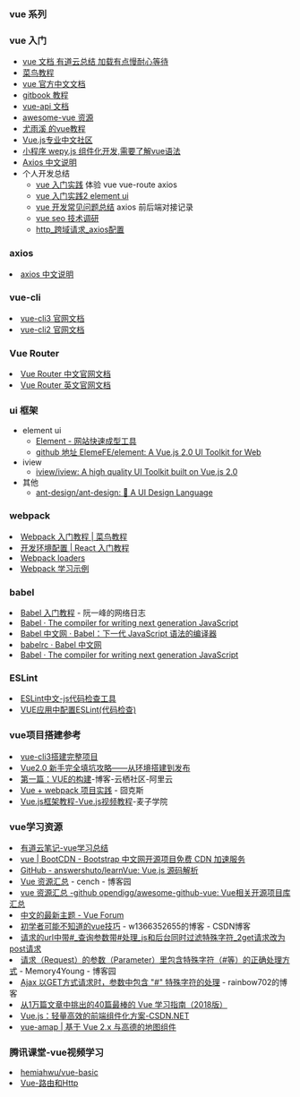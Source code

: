 <H3>vue 系列</H3>

### vue 入门
* [vue 文档 有道云总结 加载有点慢耐心等待](http://note.youdao.com/noteshare?id=44b0bf55c631af5828289d400b6cf8ff)
 * [菜鸟教程](http://www.runoob.com/vue2/vue-tutorial.html)
 * [vue 官方中文文档](https://cn.vuejs.org/v2/guide/syntax.html)
 * [gitbook 教程](http://caibaojian.com/vue/)
 * [vue-api 文档](https://vuejs-tips.github.io/cheatsheet/?utm_campaign=read_more&utm_medium=email&utm_source=mybridge)
 * [awesome-vue 资源](https://github.com/opendigg/awesome-github-vue)
 * [尤雨溪 的vue教程](http://www.html-js.com/article/user/1152)
 * [Vue.js专业中文社区](https://www.vue-js.com/)
 * [小程序 wepy.js 组件化开发,需要了解vue语法](https://cn.vuejs.org/v2/guide/render-function.html)
 * [Axios 中文说明](https://www.kancloud.cn/yunye/axios/234845)
* 个人开发总结
    * [vue 入门实践](http://note.youdao.com/noteshare?id=81a73f48d7622874aa6ada6446034bc0) 体验 vue vue-route axios
    * [vue 入门实践2 element ui](http://note.youdao.com/noteshare?id=a37532307f403cb7a7bde5b015d6b2a9)
    * [vue 开发常见问题总结](http://note.youdao.com/noteshare?id=fd9d899e87216c7d2ec455b0d67dcbad) axios 前后端对接记录
    * [vue seo 技术调研](books/5.front/vue_seo.md)
    * [http_跨域请求_axios配置](http://note.youdao.com/noteshare?id=14bc9694ba16fd35eab508bacc5ebb38&sub=32C3669190264D37ADFEF9CECE5CE23A)

<H3>axios</H3>
<li> <A HREF="https://www.kancloud.cn/yunye/axios/234845"> axios 中文说明</A></li>

<H3>vue-cli</H3>
<li> <A HREF="https://cli.vuejs.org/zh/guide/#cli"> vue-cli3 官网文档</A></li>
<li> <A HREF="https://github.com/vuejs/vue-cli/tree/v2#vue-cli--"> vue-cli2 官网文档</A></li>

<H3>Vue Router</H3>
<li> <A HREF="https://router.vuejs.org/zh/guide/advanced/navigation-guards.html"> Vue Router 中文官网文档</A></li>
<li> <A HREF="https://router.vuejs.org/"> Vue Router 英文官网文档</A></li>

### ui 框架
* element ui
  * [Element - 网站快速成型工具](http://element-cn.eleme.io/#/zh-CN)
  * [github 地址 ElemeFE/element: A Vue.js 2.0 UI Toolkit for Web](https://github.com/ElemeFE/element)
* iview
  * [iview/iview: A high quality UI Toolkit built on Vue.js 2.0](https://github.com/iview/iview)
* 其他
  * [ant-design/ant-design: 🐜 A UI Design Language](https://github.com/ant-design/ant-design)


<H3>webpack </H3>
<li> <A HREF="http://www.runoob.com/w3cnote/webpack-tutorial.html">Webpack 入门教程 | 菜鸟教程</A></li>
<li> <A HREF="https://hulufei.gitbooks.io/react-tutorial/content/environment.html">开发环境配置 | React 入门教程</A></li>
<li> <A HREF="https://webpack.js.org/concepts/loaders">Webpack loaders</A></li>
<li> <A HREF="https://github.com/web-line-learn/webpack">Webpack 学习示例</A></li>

<H3>babel</H3>
<li> <A HREF="http://www.ruanyifeng.com/blog/2016/01/babel.html">Babel 入门教程</A> - 阮一峰的网络日志</li>
<li> <A HREF="https://babeljs.io/">Babel · The compiler for writing next generation JavaScript</A></li>
<li> <A HREF="http://babeljs.cn/">Babel 中文网 · Babel：下一代 JavaScript 语法的编译器</A></li>
<li> <A HREF="http://babeljs.cn/docs/usage/babelrc/">babelrc · Babel 中文网</A></li>
<li> <A HREF="https://babeljs.io/repl/#?babili=false&evaluate=true&lineWrap=false&presets=es2015%2Creact&experimental=false&loose=false&spec=false&code=const%20element%20%3D%20%3Ch1%3EHello%2C%20world!%3C%2Fh1%3E%3B%0Aconst%20container%20%3D%20document.getElementById('root')%3B%0AReactDOM.render(element%2C%20container)%3B%0A">Babel · The compiler for writing next generation JavaScript</A></li>

<H3>ESLint</H3>
<li> <A HREF="http://eslint.cn/"> ESLint中文-js代码检查工具</A></li>
<li> <A HREF="https://www.cnblogs.com/LO-ME/p/8080348.html"> VUE应用中配置ESLint(代码检查)</A></li>

<H3>vue项目搭建参考</H3>
<li> <A HREF="https://github.com/linying1223/vuecli3-project"> vue-cli3搭建完整项目</A></li>
<li><a HREF="https://www.jianshu.com/p/5ba253651c3b">Vue2.0 新手完全填坑攻略——从环境搭建到发布</a></li>
<li> <A HREF="https://yq.aliyun.com/articles/668950?spm=a2c4e.11157919.spm-cont-list.61.146c27aemYLE3k">第一篇：VUE的构建</A>-博客-云栖社区-阿里云</li>
<li> <A HREF="http://jiongks.name/blog/just-vue/">Vue + webpack 项目实践</A> - 囧克斯</li>
<li> <A HREF="http://www.maiziedu.com/course/916/">Vue.js框架教程-Vue.js视频教程</A>-麦子学院</li>


<H3>vue学习资源</H3>
<li> <A HREF="https://note.youdao.com/ynoteshare1/index.html?id=81a73f48d7622874aa6ada6446034bc0&type=notebook#/">有道云笔记-vue学习总结</A></li>
<li> <A HREF="http://www.bootcdn.cn/vue/">vue | BootCDN - Bootstrap 中文网开源项目免费 CDN 加速服务</A></li>
<li> <A HREF="https://github.com/answershuto/learnVue">GitHub - answershuto/learnVue: Vue.js 源码解析</A></li>
<li> <A HREF="https://www.cnblogs.com/cench/p/5800311.html">Vue 资源汇总</A> - cench - 博客园</li>
<li> <A HREF="https://github.com/opendigg/awesome-github-vue">vue 资源汇总 -github opendigg/awesome-github-vue: Vue相关开源项目库汇总</A></li>
<li> <A HREF="https://forum.vuejs.org/c/chinese">中文的最新主题 - Vue Forum</A></li>
<li> <A HREF="https://blog.csdn.net/w1366352655/article/details/85047185">初学者可能不知道的vue技巧</A> - w1366352655的博客 - CSDN博客</li>
<li> <A HREF="https://blog.csdn.net/jigetage/article/details/80938668">请求的url中带#_查询参数带#处理_js和后台同时过滤特殊字符_2get请求改为post请求</A></li>
<li> <A HREF="https://www.cnblogs.com/memory4young/p/special-character-in-parameter-with-url.html">请求（Request）的参数（Parameter）里包含特殊字符（#等）的正确处理方式</A> - Memory4Young - 博客园</li>
<li> <A HREF="https://blog.csdn.net/rainbow702/article/details/52962905">Ajax 以GET方式请求时，参数中包含 &quot;#&quot; 特殊字符的处理</A> - rainbow702的博客</li>
<li> <A HREF="https://zhuanlan.zhihu.com/p/33642051?hmsr=toutiao.io&utm_medium=toutiao.io&utm_source=toutiao.io">从1万篇文章中挑出的40篇最棒的 Vue 学习指南（2018版）</A></li>
<li> <A HREF="https://www.csdn.net/article/1970-01-01/2825439">Vue.js：轻量高效的前端组件化方案-CSDN.NET</A></li>
<li> <A HREF="https://elemefe.github.io/vue-amap/#/">vue-amap | 基于 Vue 2.x 与高德的地图组件</A></li>

<H3>腾讯课堂-vue视频学习</H3>
<li> <A HREF="https://github.com/hemiahwu/vue-basic">hemiahwu/vue-basic</A></li>
<li> <A HREF="https://ke.qq.com/webcourse/index.html#cid=279700&term_id=100331213&taid=1982166062089364&vid=d1422to4t47">Vue-路由和Http</A></li>

